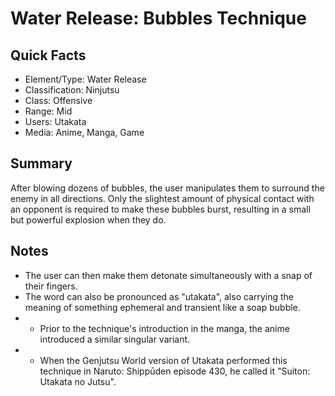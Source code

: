 # Water Release: Bubbles Technique

## Quick Facts
- Element/Type: Water Release
- Classification: Ninjutsu
- Class: Offensive
- Range: Mid
- Users: Utakata
- Media: Anime, Manga, Game

## Summary
After blowing dozens of bubbles, the user manipulates them to surround the enemy in all directions. Only the slightest amount of physical contact with an opponent is required to make these bubbles burst, resulting in a small but powerful explosion when they do.

## Notes
- The user can then make them detonate simultaneously with a snap of their fingers.
- The word can also be pronounced as "utakata", also carrying the meaning of something ephemeral and transient like a soap bubble.
- * Prior to the technique's introduction in the manga, the anime introduced a similar singular variant.
- * When the Genjutsu World version of Utakata performed this technique in Naruto: Shippūden episode 430, he called it "Suiton: Utakata no Jutsu".
